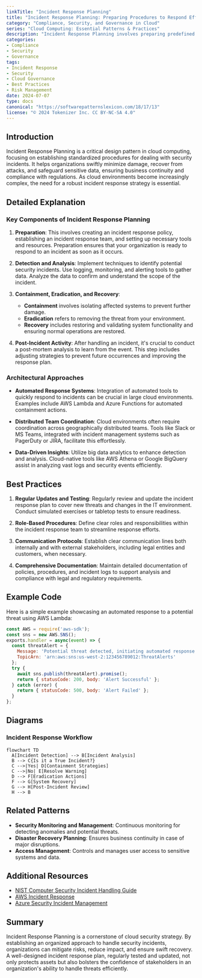 ```yaml
---
linkTitle: "Incident Response Planning"
title: "Incident Response Planning: Preparing Procedures to Respond Effectively to Security Incidents"
category: "Compliance, Security, and Governance in Cloud"
series: "Cloud Computing: Essential Patterns & Practices"
description: "Incident Response Planning involves preparing predefined procedures to handle security incidents efficiently, minimizing damage and ensuring fast recovery."
categories:
- Compliance
- Security
- Governance
tags:
- Incident Response
- Security
- Cloud Governance
- Best Practices
- Risk Management
date: 2024-07-07
type: docs
canonical: "https://softwarepatternslexicon.com/18/17/13"
license: "© 2024 Tokenizer Inc. CC BY-NC-SA 4.0"
---
```


## Introduction

Incident Response Planning is a critical design pattern in cloud computing, focusing on establishing standardized procedures for dealing with security incidents. It helps organizations swiftly minimize damage, recover from attacks, and safeguard sensitive data, ensuring business continuity and compliance with regulations. As cloud environments become increasingly complex, the need for a robust incident response strategy is essential.

## Detailed Explanation

### Key Components of Incident Response Planning

1. **Preparation**: This involves creating an incident response policy, establishing an incident response team, and setting up necessary tools and resources. Preparation ensures that your organization is ready to respond to an incident as soon as it occurs.

2. **Detection and Analysis**: Implement techniques to identify potential security incidents. Use logging, monitoring, and alerting tools to gather data. Analyze the data to confirm and understand the scope of the incident.

3. **Containment, Eradication, and Recovery**: 
   - **Containment** involves isolating affected systems to prevent further damage.
   - **Eradication** refers to removing the threat from your environment.
   - **Recovery** includes restoring and validating system functionality and ensuring normal operations are restored.

4. **Post-Incident Activity**: After handling an incident, it's crucial to conduct a post-mortem analysis to learn from the event. This step includes adjusting strategies to prevent future occurrences and improving the response plan.

### Architectural Approaches

- **Automated Response Systems**: Integration of automated tools to quickly respond to incidents can be crucial in large cloud environments. Examples include AWS Lambda and Azure Functions for automated containment actions.

- **Distributed Team Coordination**: Cloud environments often require coordination across geographically distributed teams. Tools like Slack or MS Teams, integrated with incident management systems such as PagerDuty or JIRA, facilitate this effortlessly.

- **Data-Driven Insights**: Utilize big data analytics to enhance detection and analysis. Cloud-native tools like AWS Athena or Google BigQuery assist in analyzing vast logs and security events efficiently.

## Best Practices

1. **Regular Updates and Testing**: Regularly review and update the incident response plan to cover new threats and changes in the IT environment. Conduct simulated exercises or tabletop tests to ensure readiness.

2. **Role-Based Procedures**: Define clear roles and responsibilities within the incident response team to streamline response efforts.

3. **Communication Protocols**: Establish clear communication lines both internally and with external stakeholders, including legal entities and customers, when necessary.

4. **Comprehensive Documentation**: Maintain detailed documentation of policies, procedures, and incident logs to support analysis and compliance with legal and regulatory requirements.

## Example Code

Here is a simple example showcasing an automated response to a potential threat using AWS Lambda:

```javascript
const AWS = require('aws-sdk');
const sns = new AWS.SNS();
exports.handler = async(event) => {
  const threatAlert = {
    Message: 'Potential threat detected, initiating automated response',
    TopicArn: 'arn:aws:sns:us-west-2:123456789012:ThreatAlerts'
  };
  try {
    await sns.publish(threatAlert).promise();
    return { statusCode: 200, body: 'Alert Successful' };
  } catch (error) {
    return { statusCode: 500, body: 'Alert Failed' };
  }
};
```

## Diagrams

### Incident Response Workflow

```mermaid
flowchart TD
  A[Incident Detection] --> B[Incident Analysis]
  B --> C{Is it a True Incident?}
  C -->|Yes| D[Containment Strategies]
  C -->|No| E[Resolve Warning]
  D --> F[Eradication Actions]
  F --> G[System Recovery]
  G --> H[Post-Incident Review]
  H --> B
```

## Related Patterns

- **Security Monitoring and Management**: Continuous monitoring for detecting anomalies and potential threats.
- **Disaster Recovery Planning**: Ensures business continuity in case of major disruptions.
- **Access Management**: Controls and manages user access to sensitive systems and data.

## Additional Resources

- [NIST Computer Security Incident Handling Guide](https://nvlpubs.nist.gov/nistpubs/SpecialPublications/NIST.SP.800-61r2.pdf)
- [AWS Incident Response](https://aws.amazon.com/security/incident-response/)
- [Azure Security Incident Management](https://docs.microsoft.com/en-us/azure/security-center/security-center-incident-response)

## Summary

Incident Response Planning is a cornerstone of cloud security strategy. By establishing an organized approach to handle security incidents, organizations can mitigate risks, reduce impact, and ensure swift recovery. A well-designed incident response plan, regularly tested and updated, not only protects assets but also bolsters the confidence of stakeholders in an organization's ability to handle threats efficiently.
